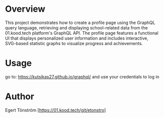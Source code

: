# Overview

This project demonstrates how to create a profile page using the GraphQL query language, retrieving and displaying school-related data from the 01.kood.tech platform's GraphQL API. The profile page features a functional UI that displays personalized user information and includes interactive, SVG-based statistic graphs to visualize progress and achievements.

# Usage

go to: https://kutsikas27.github.io/graphql/
and use your credentials to log in

# Author

Egert Tõnström [https://01.kood.tech/git/etonstro]
